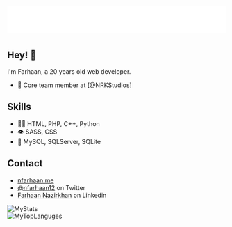 <h1 align="center">
  <img src="https://raw.githubusercontent.com/martonlederer/martonlederer/master/name.svg" alt="Farhaan Nazirkhan" />
</h1>

## Hey! 👋
I'm Farhaan, a 20 years old web developer.

- 👥 Core team member at [@NRKStudios]

## Skills
- 👨‍💻 HTML, PHP, C++, Python
- 👁️ SASS, CSS
- 💽 MySQL, SQLServer, SQLite

## Contact
- [nfarhaan.me](https://nfarhaan.me/)
- [@nfarhaan12](https://twitter.com/nfarhaan12) on Twitter
- [Farhaan Nazirkhan](https://www.linkedin.com/in/farhaannazirkhan/) on Linkedin
  
  

![MyStats](https://github-readme-stats.vercel.app/api?username=nfarhaan12&show_icons=true&theme=gruvbox)
<br>
![MyTopLanguges](https://github-readme-stats.vercel.app/api/top-langs/?username=nfarhaan12&langs_count=8&theme=gruvbox)
